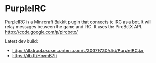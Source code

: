 PurpleIRC
=========

PurpleIRC is a Minecraft Bukkit plugin that connects to IRC as a bot. It will relay messages between the game and IRC. 
It uses the PircBotX API. https://code.google.com/p/pircbotx/

Latest dev build: 
* https://dl.dropboxusercontent.com/u/30679730/dist/PurpleIRC.jar
* https://db.tt/HnvmB7tj
